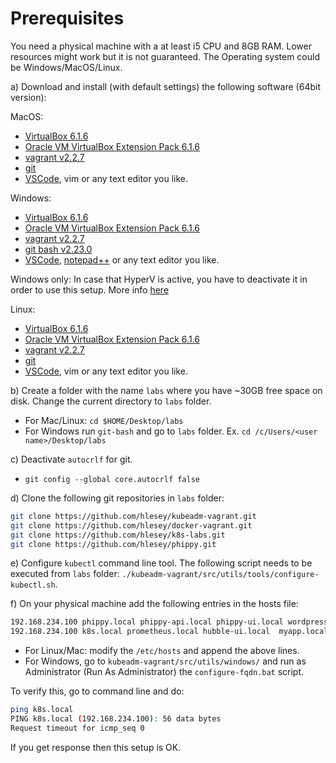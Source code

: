 # Prerequisites

You need a physical machine with a at least i5 CPU and 8GB RAM. Lower resources
might work but it is not guaranteed. The Operating system could be
Windows/MacOS/Linux.

a) Download and install (with default settings) the following software (64bit
version):

MacOS:

- [VirtualBox 6.1.6](https://download.virtualbox.org/virtualbox/6.1.6)
- [Oracle VM VirtualBox Extension Pack
  6.1.6](https://download.virtualbox.org/virtualbox/6.1.6/Oracle_VM_VirtualBox_Extension_Pack-6.1.6.vbox-extpack)
- [vagrant v2.2.7](https://releases.hashicorp.com/vagrant/2.2.7/)
- [git](https://git-scm.com/book/en/v2/Getting-Started-Installing-Git)
- [VSCode](https://code.visualstudio.com/download), vim or any text editor you
  like.

Windows:

- [VirtualBox 6.1.6](https://download.virtualbox.org/virtualbox/6.1.6)
- [Oracle VM VirtualBox Extension Pack
  6.1.6](https://download.virtualbox.org/virtualbox/6.1.6/Oracle_VM_VirtualBox_Extension_Pack-6.1.6.vbox-extpack)
- [vagrant v2.2.7](https://releases.hashicorp.com/vagrant/2.2.7/)
- [git bash
  v2.23.0](https://github.com/git-for-windows/git/releases/download/v2.23.0.windows.1/Git-2.23.0-64-bit.exe)
- [VSCode](https://code.visualstudio.com/download),
  [notepad++](https://notepad-plus-plus.org/download) or any text editor you
  like.

Windows only: In case that HyperV is active, you have to deactivate it in order
to use this setup. More info
[here](https://support.microsoft.com/en-us/help/3204980/virtualization-applications-do-not-work-together-with-hyper-v-device-g)

Linux:

- [VirtualBox 6.1.6](https://download.virtualbox.org/virtualbox/6.1.6)
- [Oracle VM VirtualBox Extension Pack
  6.1.6](https://download.virtualbox.org/virtualbox/6.1.6/Oracle_VM_VirtualBox_Extension_Pack-6.1.6.vbox-extpack)
- [vagrant v2.2.7](https://releases.hashicorp.com/vagrant/2.2.7/)
- [git](https://git-scm.com/book/en/v2/Getting-Started-Installing-Git)
- [VSCode](https://code.visualstudio.com/download), vim or any text editor you
  like.

b) Create a folder with the name `labs` where you have ~30GB free space on disk.
Change the current directory to `labs` folder.

- For Mac/Linux: `cd $HOME/Desktop/labs`
- For Windows run `git-bash` and go to `labs` folder. Ex. `cd /c/Users/<user
  name>/Desktop/labs`

c) Deactivate `autocrlf` for git.

- `git config --global core.autocrlf false`

d) Clone the following git repositories in `labs` folder:

```bash
git clone https://github.com/hlesey/kubeadm-vagrant.git
git clone https://github.com/hlesey/docker-vagrant.git
git clone https://github.com/hlesey/k8s-labs.git
git clone https://github.com/hlesey/phippy.git
```

e) Configure `kubectl` command line tool. The following script needs to be executed from `labs` folder:
`./kubeadm-vagrant/src/utils/tools/configure-kubectl.sh`.

f) On your physical machine add the following entries in the hosts file:

```bash
192.168.234.100 phippy.local phippy-api.local phippy-ui.local wordpress.local
192.168.234.100 k8s.local prometheus.local hubble-ui.local  myapp.local 
```

- For Linux/Mac: modify the `/etc/hosts` and append the above lines.
- For Windows, go to `kubeadm-vagrant/src/utils/windows/` and run as Administrator (Run
  As Administrator) the `configure-fqdn.bat` script.

To verify this, go to command line and do:

```bash
ping k8s.local
PING k8s.local (192.168.234.100): 56 data bytes
Request timeout for icmp_seq 0
```

If you get response then this setup is OK.
